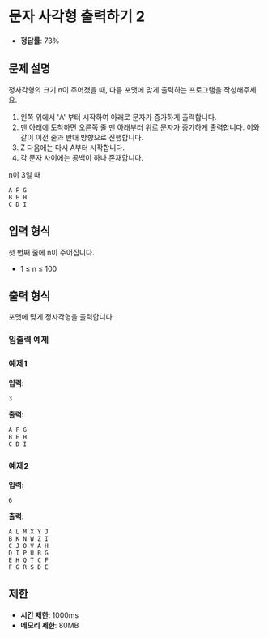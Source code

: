 # 문자 사각형 출력하기 2

- **정답률**: 73%

## 문제 설명

정사각형의 크기 n이 주어졌을 때, 다음 포맷에 맞게 출력하는 프로그램을 작성해주세요.

1. 왼쪽 위에서 'A' 부터 시작하여 아래로 문자가 증가하게 출력합니다.
2. 맨 아래에 도착하면 오른쪽 줄 맨 아래부터 위로 문자가 증가하게 출력합니다. 이와 같이 이전 줄과 반대 방향으로 진행합니다.
3. Z 다음에는 다시 A부터 시작합니다.
4. 각 문자 사이에는 공백이 하나 존재합니다.

n이 3일 때
```
A F G
B E H
C D I
```

## 입력 형식

첫 번째 줄에 n이 주어집니다.

- 1 ≤ n ≤ 100

## 출력 형식

포맷에 맞게 정사각형을 출력합니다.

### 입출력 예제

### 예제1

**입력**:

```
3
```

**출력**:

```
A F G
B E H
C D I
```

### 예제2

**입력**:

```
6
```

**출력**:

```
A L M X Y J
B K N W Z I
C J O V A H
D I P U B G
E H Q T C F
F G R S D E
```

## 제한

- **시간 제한**: 1000ms
- **메모리 제한**: 80MB
